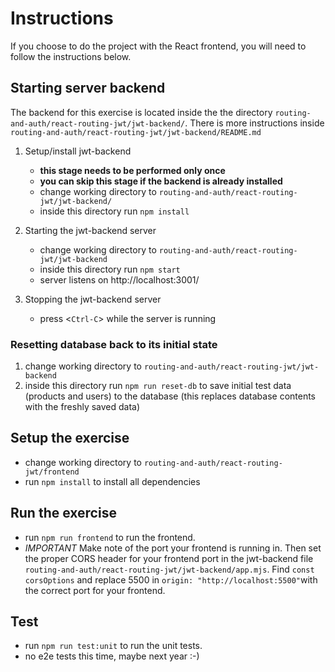 <!-- @format -->

# Instructions

If you choose to do the project with the React frontend, you will need to follow the instructions below.

## Starting server backend

The backend for this exercise is located inside the the directory `routing-and-auth/react-routing-jwt/jwt-backend/`. There is more instructions inside `routing-and-auth/react-routing-jwt/jwt-backend/README.md`


1. Setup/install jwt-backend

   - **this stage needs to be performed only once**
   - **you can skip this stage if the backend is already installed**
   - change working directory to `routing-and-auth/react-routing-jwt/jwt-backend/`
   - inside this directory run `npm install`

2. Starting the jwt-backend server

   - change working directory to `routing-and-auth/react-routing-jwt/jwt-backend`
   - inside this directory run `npm start`
   - server listens on http://localhost:3001/

3. Stopping the jwt-backend server
   - press <`Ctrl-C`> while the server is running

### Resetting database back to its initial state

1. change working directory to `routing-and-auth/react-routing-jwt/jwt-backend`
2. inside this directory run `npm run reset-db` to save initial
   test data (products and users) to the database
   (this replaces database contents with the freshly saved data)

## Setup the exercise

- change working directory to `routing-and-auth/react-routing-jwt/frontend`
- run `npm install` to install all dependencies

## Run the exercise

- run `npm run frontend` to run the frontend. 
- *IMPORTANT* Make note of the port your frontend is running in. Then set the proper CORS header for your frontend port in the jwt-backend file `routing-and-auth/react-routing-jwt/jwt-backend/app.mjs`. Find `const corsOptions` and replace 5500 in `origin: "http://localhost:5500"`with the correct port for your frontend.
 

## Test

- run `npm run test:unit` to run the unit tests.
- no e2e tests this time, maybe next year :-)